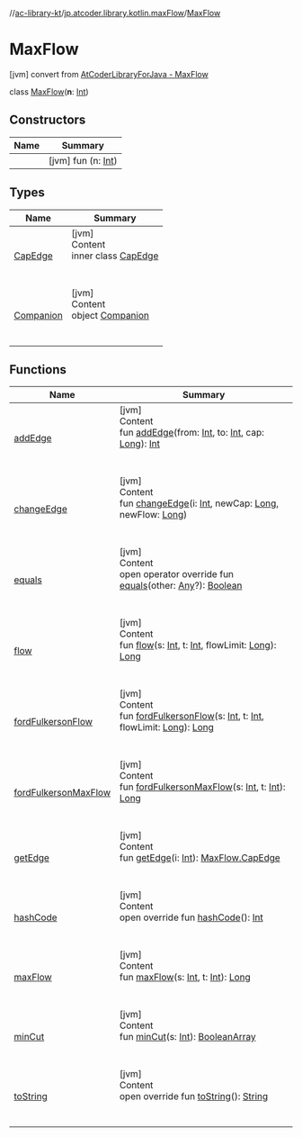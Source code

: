 //[ac-library-kt](../../index.md)/[jp.atcoder.library.kotlin.maxFlow](../index.md)/[MaxFlow](index.md)



# MaxFlow  
 [jvm] convert from [AtCoderLibraryForJava - MaxFlow](https://github.com/NASU41/AtCoderLibraryForJava/blob/24160d880a5fc6d1caf9b95baa875e47fb568ef3/MaxFlow/MaxFlow.java)  
  
class [MaxFlow](index.md)(**n**: [Int](https://kotlinlang.org/api/latest/jvm/stdlib/kotlin/-int/index.html))   


## Constructors  
  
|  Name|  Summary| 
|---|---|
| [<init>](-init-.md)|  [jvm] fun [<init>](-init-.md)(n: [Int](https://kotlinlang.org/api/latest/jvm/stdlib/kotlin/-int/index.html))   <br>


## Types  
  
|  Name|  Summary| 
|---|---|
| [CapEdge](-cap-edge/index.md)| [jvm]  <br>Content  <br>inner class [CapEdge](-cap-edge/index.md)  <br><br><br>
| [Companion](-companion/index.md)| [jvm]  <br>Content  <br>object [Companion](-companion/index.md)  <br><br><br>


## Functions  
  
|  Name|  Summary| 
|---|---|
| [addEdge](add-edge.md)| [jvm]  <br>Content  <br>fun [addEdge](add-edge.md)(from: [Int](https://kotlinlang.org/api/latest/jvm/stdlib/kotlin/-int/index.html), to: [Int](https://kotlinlang.org/api/latest/jvm/stdlib/kotlin/-int/index.html), cap: [Long](https://kotlinlang.org/api/latest/jvm/stdlib/kotlin/-long/index.html)): [Int](https://kotlinlang.org/api/latest/jvm/stdlib/kotlin/-int/index.html)  <br><br><br>
| [changeEdge](change-edge.md)| [jvm]  <br>Content  <br>fun [changeEdge](change-edge.md)(i: [Int](https://kotlinlang.org/api/latest/jvm/stdlib/kotlin/-int/index.html), newCap: [Long](https://kotlinlang.org/api/latest/jvm/stdlib/kotlin/-long/index.html), newFlow: [Long](https://kotlinlang.org/api/latest/jvm/stdlib/kotlin/-long/index.html))  <br><br><br>
| [equals](https://kotlinlang.org/api/latest/jvm/stdlib/kotlin/-any/equals.html)| [jvm]  <br>Content  <br>open operator override fun [equals](https://kotlinlang.org/api/latest/jvm/stdlib/kotlin/-any/equals.html)(other: [Any](https://kotlinlang.org/api/latest/jvm/stdlib/kotlin/-any/index.html)?): [Boolean](https://kotlinlang.org/api/latest/jvm/stdlib/kotlin/-boolean/index.html)  <br><br><br>
| [flow](flow.md)| [jvm]  <br>Content  <br>fun [flow](flow.md)(s: [Int](https://kotlinlang.org/api/latest/jvm/stdlib/kotlin/-int/index.html), t: [Int](https://kotlinlang.org/api/latest/jvm/stdlib/kotlin/-int/index.html), flowLimit: [Long](https://kotlinlang.org/api/latest/jvm/stdlib/kotlin/-long/index.html)): [Long](https://kotlinlang.org/api/latest/jvm/stdlib/kotlin/-long/index.html)  <br><br><br>
| [fordFulkersonFlow](ford-fulkerson-flow.md)| [jvm]  <br>Content  <br>fun [fordFulkersonFlow](ford-fulkerson-flow.md)(s: [Int](https://kotlinlang.org/api/latest/jvm/stdlib/kotlin/-int/index.html), t: [Int](https://kotlinlang.org/api/latest/jvm/stdlib/kotlin/-int/index.html), flowLimit: [Long](https://kotlinlang.org/api/latest/jvm/stdlib/kotlin/-long/index.html)): [Long](https://kotlinlang.org/api/latest/jvm/stdlib/kotlin/-long/index.html)  <br><br><br>
| [fordFulkersonMaxFlow](ford-fulkerson-max-flow.md)| [jvm]  <br>Content  <br>fun [fordFulkersonMaxFlow](ford-fulkerson-max-flow.md)(s: [Int](https://kotlinlang.org/api/latest/jvm/stdlib/kotlin/-int/index.html), t: [Int](https://kotlinlang.org/api/latest/jvm/stdlib/kotlin/-int/index.html)): [Long](https://kotlinlang.org/api/latest/jvm/stdlib/kotlin/-long/index.html)  <br><br><br>
| [getEdge](get-edge.md)| [jvm]  <br>Content  <br>fun [getEdge](get-edge.md)(i: [Int](https://kotlinlang.org/api/latest/jvm/stdlib/kotlin/-int/index.html)): [MaxFlow.CapEdge](-cap-edge/index.md)  <br><br><br>
| [hashCode](https://kotlinlang.org/api/latest/jvm/stdlib/kotlin/-any/hash-code.html)| [jvm]  <br>Content  <br>open override fun [hashCode](https://kotlinlang.org/api/latest/jvm/stdlib/kotlin/-any/hash-code.html)(): [Int](https://kotlinlang.org/api/latest/jvm/stdlib/kotlin/-int/index.html)  <br><br><br>
| [maxFlow](max-flow.md)| [jvm]  <br>Content  <br>fun [maxFlow](max-flow.md)(s: [Int](https://kotlinlang.org/api/latest/jvm/stdlib/kotlin/-int/index.html), t: [Int](https://kotlinlang.org/api/latest/jvm/stdlib/kotlin/-int/index.html)): [Long](https://kotlinlang.org/api/latest/jvm/stdlib/kotlin/-long/index.html)  <br><br><br>
| [minCut](min-cut.md)| [jvm]  <br>Content  <br>fun [minCut](min-cut.md)(s: [Int](https://kotlinlang.org/api/latest/jvm/stdlib/kotlin/-int/index.html)): [BooleanArray](https://kotlinlang.org/api/latest/jvm/stdlib/kotlin/-boolean-array/index.html)  <br><br><br>
| [toString](https://kotlinlang.org/api/latest/jvm/stdlib/kotlin/-any/to-string.html)| [jvm]  <br>Content  <br>open override fun [toString](https://kotlinlang.org/api/latest/jvm/stdlib/kotlin/-any/to-string.html)(): [String](https://kotlinlang.org/api/latest/jvm/stdlib/kotlin/-string/index.html)  <br><br><br>


